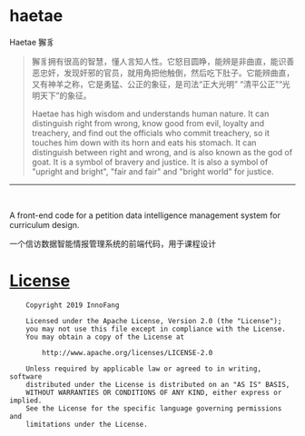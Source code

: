 # haetae

Haetae 獬豸

> 獬豸拥有很高的智慧，懂人言知人性。它怒目圆睁，能辨是非曲直，能识善恶忠奸，发现奸邪的官员，就用角把他触倒，然后吃下肚子。它能辨曲直，又有神羊之称，它是勇猛、公正的象征，是司法“正大光明” “清平公正”“光明天下”的象征。
>
> Haetae has high wisdom and understands human nature. It can distinguish right from wrong, know good from evil, loyalty and treachery, and find out the officials who commit treachery, so it touches him down with its horn and eats his stomach. It can distinguish between right and wrong, and is also known as the god of goat. It is a symbol of bravery and justice. It is also a symbol of "upright and bright", "fair and fair" and "bright world" for justice.

----------

<br />

A front-end code for a petition data intelligence management system for curriculum design.

一个信访数据智能情报管理系统的前端代码，用于课程设计


# [License](./LICENSE)

        Copyright 2019 InnoFang

        Licensed under the Apache License, Version 2.0 (the "License");
        you may not use this file except in compliance with the License.
        You may obtain a copy of the License at

            http://www.apache.org/licenses/LICENSE-2.0

        Unless required by applicable law or agreed to in writing, software
        distributed under the License is distributed on an "AS IS" BASIS,
        WITHOUT WARRANTIES OR CONDITIONS OF ANY KIND, either express or implied.
        See the License for the specific language governing permissions and
        limitations under the License.
